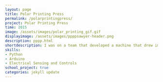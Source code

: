 ```yaml
---
layout: page
title: Polar Printing Press
permalink: /polarprintingpress/
project: Polar Printing Press
time: 2015
image: /assets/images/polar_printing_gif.gif
displayimage: /assets/images/ppppsawyer-header.png
description: pppp.html
shortdescription: I was on a team that developed a machine that drew images with a rotating platter and actuated Sharpie.
skills:
- Python
- Arduino
- Electrical Sensing and Controls
school_project: true
categories: jekyll update
---
```

